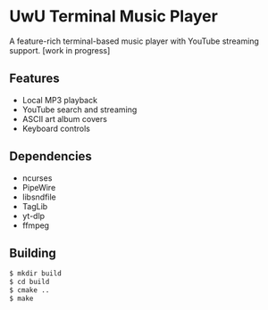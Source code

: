 # UwU Terminal Music Player

A feature-rich terminal-based music player with YouTube streaming support. [work in progress]

## Features
- Local MP3 playback
- YouTube search and streaming
- ASCII art album covers
- Keyboard controls

## Dependencies
- ncurses
- PipeWire
- libsndfile
- TagLib
- yt-dlp
- ffmpeg

## Building
```bash
$ mkdir build
$ cd build
$ cmake ..
$ make
